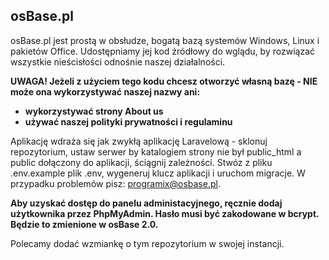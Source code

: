 ## osBase.pl

osBase.pl jest prostą w obsłudze, bogatą bazą systemów Windows, Linux i pakietów Office. Udostępniamy jej kod źródłowy do wglądu, by rozwiązać wszystkie nieścisłości odnośnie naszej działalności.

<b>UWAGA! Jeżeli z użyciem tego kodu chcesz otworzyć własną bazę - NIE może ona wykorzystywać naszej nazwy ani:

- wykorzystywać strony About us
- używać naszej polityki prywatności i regulaminu

</b>

Aplikację wdraża się jak zwykłą aplikację Laravelową - sklonuj repozytorium, ustaw serwer by katalogiem strony nie był public_html a public dołączony do aplikacji, ściągnij zależności. Stwóz z pliku .env.example plik .env, wygeneruj klucz aplikacji i uruchom migracje. W przypadku problemów pisz: <a href="mailto:programix@osbase.pl">programix@osbase.pl</a>.

<b>Aby uzyskać dostęp do panelu administacyjnego, ręcznie dodaj użytkownika przez PhpMyAdmin. Hasło musi być zakodowane w bcrypt. Będzie to zmienione w osBase 2.0.</b>

Polecamy dodać wzmiankę o tym repozytorium w swojej instancji.
